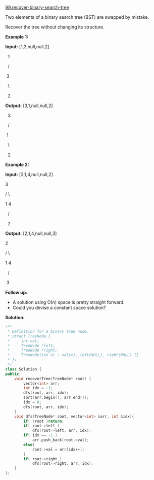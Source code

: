 [99.recover-binary-search-tree](https://leetcode.com/problems/recover-binary-search-tree/)  

Two elements of a binary search tree (BST) are swapped by mistake.

Recover the tree without changing its structure.

**Example 1:**

  
**Input:** \[1,3,null,null,2\]
  

  
   1
  
  /
  
 3
  
  \\
  
   2
  

  
**Output:** \[3,1,null,null,2\]
  

  
   3
  
  /
  
 1
  
  \\
  
   2
  

**Example 2:**

  
**Input:** \[3,1,4,null,null,2\]
  

  
  3
  
 / \\
  
1   4
  
   /
  
  2
  

  
**Output:** \[2,1,4,null,null,3\]
  

  
  2
  
 / \\
  
1   4
  
   /
  
  3
  

**Follow up:**

*   A solution using O(_n_) space is pretty straight forward.
*   Could you devise a constant space solution?  



**Solution:**  

```cpp
/**
 * Definition for a binary tree node.
 * struct TreeNode {
 *     int val;
 *     TreeNode *left;
 *     TreeNode *right;
 *     TreeNode(int x) : val(x), left(NULL), right(NULL) {}
 * };
 */
class Solution {
public:
    void recoverTree(TreeNode* root) {
        vector<int> arr;
        int idx = -1;
        dfs(root, arr, idx);
        sort(arr.begin(), arr.end());
        idx = 0;
        dfs(root, arr, idx);
    }
    void dfs(TreeNode* root, vector<int> &arr, int &idx){
        if( !root )return;
        if( root->left )
            dfs(root->left, arr, idx);
        if( idx == -1 )
            arr.push_back(root->val);
        else{
            root->val = arr[idx++];
        }
        if( root->right )
            dfs(root->right, arr, idx);
    }
};
```
      